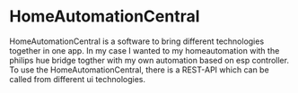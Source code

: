 # HomeAutomationCentral
HomeAutomationCentral is a software to bring different technologies together in one app. In my case I wanted to my homeautomation with the philips hue bridge togther with my own automation based on esp controller. To use the HomeAutomationCentral, there is a REST-API which can be called from different ui technologies. 
